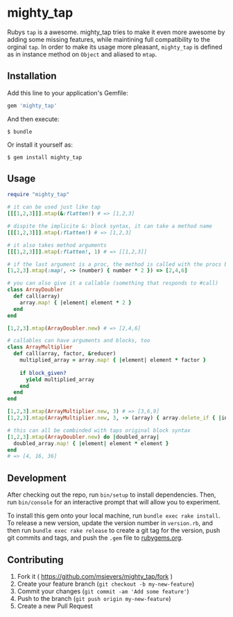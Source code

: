 # mighty_tap

Rubys `tap` is a awesome. mighty_tap tries to make it even more awesome by adding some missing features, while maintining full compatibility to the orginal `tap`. In order to make its usage more pleasant, `mighty_tap` is defined as in instance method on `Object` and aliased to `mtap`.

## Installation

Add this line to your application's Gemfile:

```ruby
gem 'mighty_tap'
```

And then execute:

    $ bundle

Or install it yourself as:

    $ gem install mighty_tap

## Usage

```ruby
require "mighty_tap"

# it can be used just like tap
[[[1,2,3]]].mtap(&:flatten!) # => [1,2,3]

# dispite the implicite &: block syntax, it can take a method name
[[[1,2,3]]].mtap(:flatten!) # => [1,2,3]

# it also takes method arguments
[[[1,2,3]]].mtap(:flatten!, 1) # => [[1,2,3]]

# if the last argument is a proc, the method is called with the procs block variant
[1,2,3].mtap(:map!, -> (number) { number * 2 }) => [2,4,6]

# you can also give it a callable (something that responds to #call)
class ArrayDoubler
  def call(array)
    array.map! { |element| element * 2 }
  end
end

[1,2,3].mtap(ArrayDoubler.new) # => [2,4,6]

# callables can have arguments and blocks, too
class ArrayMultiplier
  def call(array, factor, &reducer)
    multiplied_array = array.map! { |element| element * factor }
    
    if block_given?
      yield multiplied_array
    end
  end
end

[1,2,3].mtap(ArrayMultiplier.new, 3) # => [3,6,9]
[1,2,3].mtap(ArrayMultiplier.new, 3, -> (array) { array.delete_if { |int| int < 9 } }) # > [9]

# this can all be combinded with taps original block syntax
[1,2,3].mtap(ArrayDoubler.new) do |doubled_array|
  doubled_array.map! { |element| element * element }
end
# => [4, 16, 36]
```

## Development

After checking out the repo, run `bin/setup` to install dependencies. Then, run `bin/console` for an interactive prompt that will allow you to experiment.

To install this gem onto your local machine, run `bundle exec rake install`. To release a new version, update the version number in `version.rb`, and then run `bundle exec rake release` to create a git tag for the version, push git commits and tags, and push the `.gem` file to [rubygems.org](https://rubygems.org).

## Contributing

1. Fork it ( https://github.com/msievers/mighty_tap/fork )
2. Create your feature branch (`git checkout -b my-new-feature`)
3. Commit your changes (`git commit -am 'Add some feature'`)
4. Push to the branch (`git push origin my-new-feature`)
5. Create a new Pull Request
